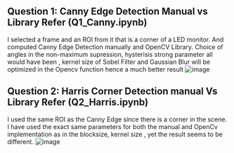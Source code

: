 ## Question 1: Canny Edge Detection Manual vs Library Refer (Q1_Canny.ipynb)
I selected a frame and an ROI from it that is a corner of a LED monitor. And computed Canny Edge Detection manually and OpenCV Library.
Choice of angles in the non-maximum supression, hysterisis strong parameter all would have been , kernel size of Sobel Filter and Gaussian Blur will be optimized in the Opencv function hence a much better result
![image](https://github.com/pvdsan/Assignment2/assets/22724124/91fc70e1-b922-4a57-81aa-3fc4957b71d3)


## Question 2: Harris Corner Detection manual Vs Library Refer (Q2_Harris.ipynb)

I used the same ROI as the Canny Edge since there is a corner in the scene.
I have used the exact same parameters for both the manual and OpenCv implementation as in the blocksize, kernel size , yet the result seems to be different.
![image](https://github.com/pvdsan/Assignment2/assets/22724124/a863d1b2-8630-471e-8aef-9fb8176edcdc)

